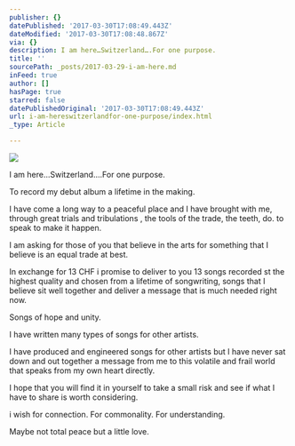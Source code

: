 ```yaml
---
publisher: {}
datePublished: '2017-03-30T17:08:49.443Z'
dateModified: '2017-03-30T17:08:48.867Z'
via: {}
description: I am here…Switzerland….For one purpose.
title: ''
sourcePath: _posts/2017-03-29-i-am-here.md
inFeed: true
author: []
hasPage: true
starred: false
datePublishedOriginal: '2017-03-30T17:08:49.443Z'
url: i-am-hereswitzerlandfor-one-purpose/index.html
_type: Article

---
```

![](https://the-grid-user-content.s3-us-west-2.amazonaws.com/45693943-404c-4a29-a44e-aa8ea408e6c1.jpg)

I am here...Switzerland....For one purpose.

To record my debut album a lifetime in the making.

I have come a long way to a peaceful place and I have brought with me, through great trials and tribulations , the tools of the trade, the teeth, do. to speak to make it happen.

I am asking for those of you that believe in the arts for something that I believe is an equal trade at best.

In exchange for 13 CHF i promise to deliver to you 13 songs recorded st the highest quality and chosen from a lifetime of songwriting, songs that I believe sit well together and deliver a message that is much needed right now.

Songs of hope and unity.

I have written many types of songs for other artists.

I have produced and engineered songs for other artists but I have never sat down and out together a message from me to this volatile and frail world that speaks from my own heart directly.

I hope that you will find it in yourself to take a small risk and see if what I have to share is worth considering.

i wish for connection. For commonality. For understanding.

Maybe not total peace but a little love.